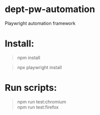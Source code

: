 # dept-pw-automation
Playwright automation framework

# Install:

> npm install

> npx playwright install

# Run scripts:

> npm run test:chromium          
> npm run test:firefox
